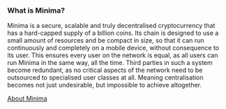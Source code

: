 ### What is Minima?

Minima is a secure, scalable and truly decentralised cryptocurrency that has a hard-capped supply of a billion coins. Its chain is designed to use a small amount of resources and be compact in size, so that it can run continuously and completely on a mobile device, without consequence to its user. This ensures every user on the network is equal, as all users can run Minima in the same way, all the time. Third parties in such a system become redundant, as no critical aspects of the network need to be outsourced to specialised user classes at all. Meaning centralisation becomes not just undesirable, but impossible to achieve altogether.

[About Minima](./index.md)
